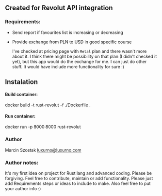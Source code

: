 ## Created for Revolut API integration

### Requirements:
- Send report if favourites list is increasing or decreasing
- Provide exchange from PLN to USD in good specific course 
  
  I've checked at pricing page with `Metal` plan and there wasn't more about it. 
  I think there might be possibility on that plan (I didn't checked it yet), but this app would do the exchange for me. 
  I can just do other stuff. It would have include more functionality for sure :)

## Instalation
#### Build container:
docker build -t rust-revolut -f ./Dockerfile .

#### Run container:
docker run -p 8000:8000 rust-revolut

### Author
Marcin Szostak <luxurno@luxurno.com>

### Author notes:
It's my first idea on project for Rust lang and advanced coding. Please be forgiving.
Feel free to contribute, maintain or add functionality.
Please just add Requirements steps or ideas to include to make.
Also feel free to put your author info :)

